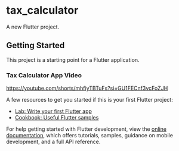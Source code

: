 # tax_calculator

A new Flutter project.

## Getting Started

This project is a starting point for a Flutter application.
<h3>Tax Calculator App Video</h3>

https://youtube.com/shorts/mhfiyTBTuFs?si=GU1FECnf3vcFoZJH


A few resources to get you started if this is your first Flutter project:

- [Lab: Write your first Flutter app](https://docs.flutter.dev/get-started/codelab)
- [Cookbook: Useful Flutter samples](https://docs.flutter.dev/cookbook)

For help getting started with Flutter development, view the
[online documentation](https://docs.flutter.dev/), which offers tutorials,
samples, guidance on mobile development, and a full API reference.
